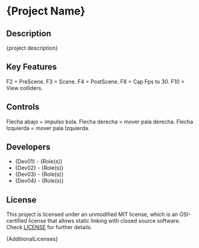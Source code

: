 # {Project Name}

## Description

{project description}

## Key Features

 F2 = PreScene.
 F3 = Scene.
 F4 = PostScene.
 F8 = Cap Fps to 30.
 F10 = View colliders.
 
## Controls

 Flecha abajo = impulso bola.
 Flecha derecha = mover pala derecha.
 Flecha Izquierda = mover pala Izquierda.

## Developers

 - {Dev01} - {Role(s)}
 - {Dev02} - {Role(s)}
 - {Dev03} - {Role(s)}
 - {Dev04} - {Role(s)}

## License

This project is licensed under an unmodified MIT license, which is an OSI-certified license that allows static linking with closed source software. Check [LICENSE](LICENSE) for further details.

{AdditionalLicenses}
